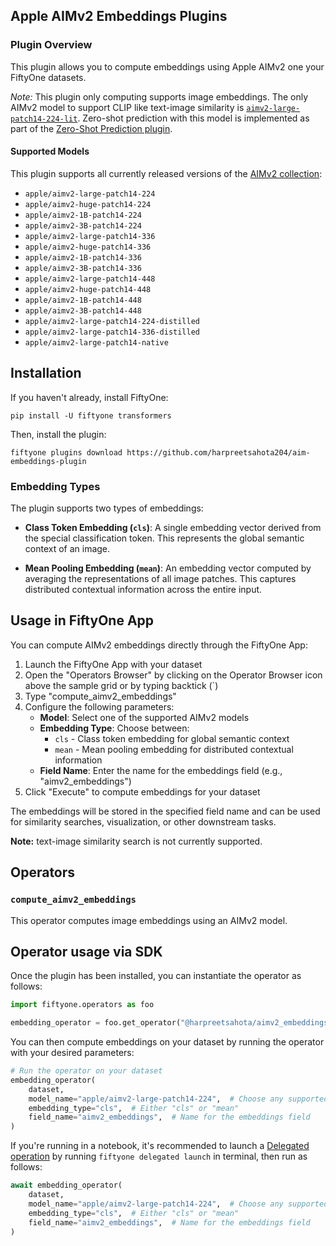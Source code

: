 ## Apple AIMv2 Embeddings Plugins

### Plugin Overview

This plugin allows you to compute embeddings using Apple AIMv2 one your FiftyOne datasets.

**Note*:* This plugin only computing supports image embeddings. The only AIMv2 model to support CLIP like text-image similarity is [`aimv2-large-patch14-224-lit`](https://huggingface.co/apple/aimv2-large-patch14-224-lit). Zero-shot prediction with this model is implemented as part of the [Zero-Shot Prediction plugin](https://github.com/jacobmarks/zero-shot-prediction-plugin).

#### Supported Models

This plugin supports all currently released versions of the [AIMv2 collection](https://huggingface.co/collections/apple/aimv2-6720fe1558d94c7805f7688c):

- `apple/aimv2-large-patch14-224`
- `apple/aimv2-huge-patch14-224`
- `apple/aimv2-1B-patch14-224`
- `apple/aimv2-3B-patch14-224`
- `apple/aimv2-large-patch14-336`
- `apple/aimv2-huge-patch14-336`
- `apple/aimv2-1B-patch14-336`
- `apple/aimv2-3B-patch14-336`
- `apple/aimv2-large-patch14-448`
- `apple/aimv2-huge-patch14-448`
- `apple/aimv2-1B-patch14-448`
- `apple/aimv2-3B-patch14-448`
- `apple/aimv2-large-patch14-224-distilled`
- `apple/aimv2-large-patch14-336-distilled`
- `apple/aimv2-large-patch14-native`


## Installation

If you haven't already, install FiftyOne:

```shell
pip install -U fiftyone transformers
```

Then, install the plugin:

```shell
fiftyone plugins download https://github.com/harpreetsahota204/aim-embeddings-plugin
```

### Embedding Types

The plugin supports two types of embeddings:

- **Class Token Embedding (`cls`)**: A single embedding vector derived from the special classification token. This represents the global semantic context of an image.
  
- **Mean Pooling Embedding (`mean`)**: An embedding vector computed by averaging the representations of all image patches. This captures distributed contextual information across the entire input.

## Usage in FiftyOne App

You can compute AIMv2 embeddings directly through the FiftyOne App:

1. Launch the FiftyOne App with your dataset
2. Open the "Operators Browser" by clicking on the Operator Browser icon above the sample grid or by typing backtick (`)
3. Type "compute_aimv2_embeddings"
4. Configure the following parameters:
   - **Model**: Select one of the supported AIMv2 models
   - **Embedding Type**: Choose between:
     - `cls` - Class token embedding for global semantic context
     - `mean` - Mean pooling embedding for distributed contextual information
   - **Field Name**: Enter the name for the embeddings field (e.g., "aimv2_embeddings")
5. Click "Execute" to compute embeddings for your dataset

The embeddings will be stored in the specified field name and can be used for similarity searches, visualization, or other downstream tasks. 

**Note:** text-image similarity search is not currently supported.

## Operators

### `compute_aimv2_embeddings`

This operator computes image embeddings using an AIMv2 model.

## Operator usage via SDK

Once the plugin has been installed, you can instantiate the operator as follows:

```python
import fiftyone.operators as foo

embedding_operator = foo.get_operator("@harpreetsahota/aimv2_embeddings/compute_aimv2_embeddings")
```

You can then compute embeddings on your dataset by running the operator with your desired parameters:

```python
# Run the operator on your dataset
embedding_operator(
    dataset,
    model_name="apple/aimv2-large-patch14-224",  # Choose any supported model
    embedding_type="cls",  # Either "cls" or "mean"
    field_name="aimv2_embeddings",  # Name for the embeddings field
)
```

If you're running in a notebook, it's recommended to launch a [Delegated operation](https://docs.voxel51.com/plugins/using_plugins.html#delegated-operations) by running `fiftyone delegated launch` in terminal, then run as follows:

```python
await embedding_operator(
    dataset,
    model_name="apple/aimv2-large-patch14-224",  # Choose any supported model
    embedding_type="cls",  # Either "cls" or "mean"
    field_name="aimv2_embeddings",  # Name for the embeddings field
)
```